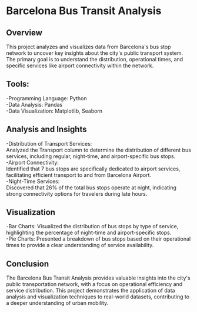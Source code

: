 # Barcelona Bus Transit Analysis
## Overview
This project analyzes and visualizes data from Barcelona's bus stop network to uncover key insights about the city's public transport system. The primary goal is to understand the distribution, operational times, and specific services like airport connectivity within the network.
## Tools:
-Programming Language: Python <br>
-Data Analysis: Pandas <br>
-Data Visualization: Matplotlib, Seaborn <br>
## Analysis and Insights 
-Distribution of Transport Services:<br>
Analyzed the Transport column to determine the distribution of different bus services, including regular, night-time, and airport-specific bus stops. <br>
-Airport Connectivity:<br>
Identified that 7 bus stops are specifically dedicated to airport services, facilitating efficient transport to and from Barcelona Airport. <br>
-Night-Time Services:<br>
Discovered that 26% of the total bus stops operate at night, indicating strong connectivity options for travelers during late hours. <br>
## Visualization
-Bar Charts: Visualized the distribution of bus stops by type of service, highlighting the percentage of night-time and airport-specific stops.<br>
-Pie Charts: Presented a breakdown of bus stops based on their operational times to provide a clear understanding of service availability.<br>
## Conclusion
The Barcelona Bus Transit Analysis provides valuable insights into the city's public transportation network, with a focus on operational efficiency and service distribution. This project demonstrates the application of data analysis and visualization techniques to real-world datasets, contributing to a deeper understanding of urban mobility.
